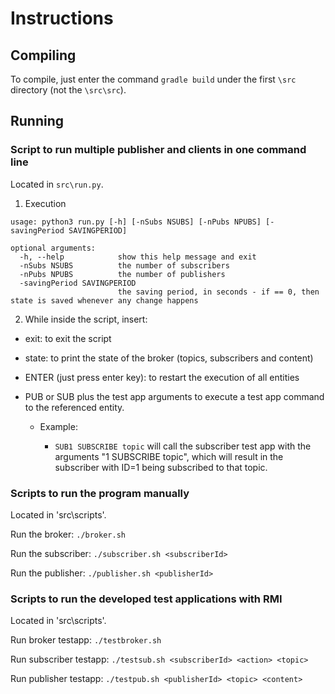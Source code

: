 # Instructions

## Compiling

To compile, just enter the command `gradle build` under the first `\src` directory (not the `\src\src`).

## Running

### Script to run multiple publisher and clients in one command line

Located in `src\run.py`.

1. Execution

```
usage: python3 run.py [-h] [-nSubs NSUBS] [-nPubs NPUBS] [-savingPeriod SAVINGPERIOD]

optional arguments:
  -h, --help            show this help message and exit
  -nSubs NSUBS          the number of subscribers
  -nPubs NPUBS          the number of publishers
  -savingPeriod SAVINGPERIOD
                        the saving period, in seconds - if == 0, then state is saved whenever any change happens
```

2. While inside the script, insert:

- exit: to exit the script
- state: to print the state of the broker (topics, subscribers and content)
- ENTER (just press enter key): to restart the execution of all entities
- PUB<ID> or SUB<ID> plus the test app arguments to execute a test app command to the referenced entity.

  - Example:

    - `SUB1 SUBSCRIBE topic` will call the subscriber test app with the arguments "1 SUBSCRIBE topic", which will result in the subscriber with ID=1 being subscribed to that topic.

### Scripts to run the program manually

Located in 'src\scripts\'.

Run the broker: `./broker.sh`

Run the subscriber: `./subscriber.sh <subscriberId>`

Run the publisher: `./publisher.sh <publisherId>`

### Scripts to run the developed test applications with RMI

Located in 'src\scripts\'.

Run broker testapp: `./testbroker.sh`

Run subscriber testapp: `./testsub.sh <subscriberId> <action> <topic>`

Run publisher testapp: `./testpub.sh <publisherId> <topic> <content>`
